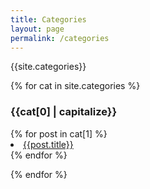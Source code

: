 ```yaml
---
title: Categories
layout: page
permalink: /categories
---
```


{{site.categories}}

{% for cat in site.categories %}
<h3>{{cat[0] | capitalize}}</h3>
    {% for post in cat[1] %}
    <li><a href="{{post.url}}">{{post.title}}</a></li>
    {% endfor %}


{% endfor %}